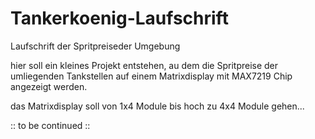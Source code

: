 # Tankerkoenig-Laufschrift
Laufschrift der Spritpreiseder Umgebung

hier soll ein kleines Projekt entstehen, au dem die Spritpreise der umliegenden Tankstellen auf einem Matrixdisplay mit MAX7219 Chip angezeigt werden.

das Matrixdisplay soll von 1x4 Module bis hoch zu 4x4 Module gehen...

:: to be continued ::
